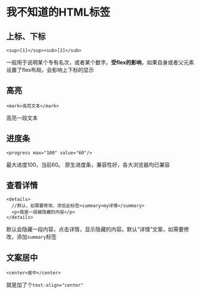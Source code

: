 # 我不知道的HTML标签

## 上标、下标
```
<sup>[1]</sup><sub>[2]</sub>
```
一般用于说明某个专有名次，或者某个数字。**受flex的影响**，如果自身或者父元素设置了flex布局，会影响上下标的显示

## 高亮
```
<mark>高亮文本</mark>
```
高亮一段文本

## 进度条
```
<progress max="100" value="60"/>
```
最大进度100，当前60。 原生进度条，兼容性好，各大浏览器均已兼容

## 查看详情
```
<details>
  //默认，如需要修改，添加此标签<summary>my详情</summary>
  <p>我是一段被隐藏的内容</p>
</details>
```
默认会隐藏一段内容，点击详情，显示隐藏的内容。默认“详情”文案，如需要修改，添加`summary`标签

## 文案居中
```
<center>居中</center>
```
就是加了个`text-align="center"`